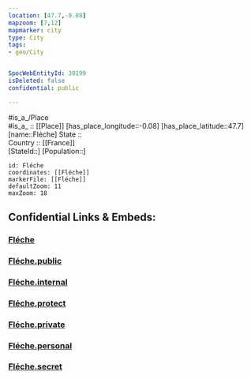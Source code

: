 ```yaml
---
location: [47.7,-0.08] 
mapzoom: [7,12] 
mapmarker: city 
type: City
tags:
- geo/City


SpocWebEntityId: 30199
isDeleted: false
confidential: public

---
```

#is_a_/Place  
#is_a_ :: [[Place]] 
[has_place_longitude::-0.08] 
[has_place_latitude::47.7] 
[name::Fléche] 
State ::  
Country :: [[France]]  
[StateId::] 
[Population::] 



```leaflet
id: Fléche
coordinates: [[Fléche]] 
markerFile: [[Fléche]] 
defaultZoom: 11 
maxZoom: 18
```


## Confidential Links & Embeds: 

### [Fléche](/_Standards/Earth/Continent/Europe/Europe~West/France/regions~France/Pays_de_la_Loire/departments~Pays_de_la_Loire/Sarthe/communes~Sarthe/La_Flèche/cities~LaFlèche/Fléche.md) 

### [Fléche.public](/_public/Earth/Continent/Europe/Europe~West/France/regions~France/Pays_de_la_Loire/departments~Pays_de_la_Loire/Sarthe/communes~Sarthe/La_Flèche/cities~LaFlèche/Fléche.public.md) 

### [Fléche.internal](/_internal/Earth/Continent/Europe/Europe~West/France/regions~France/Pays_de_la_Loire/departments~Pays_de_la_Loire/Sarthe/communes~Sarthe/La_Flèche/cities~LaFlèche/Fléche.internal.md) 

### [Fléche.protect](/_protect/Earth/Continent/Europe/Europe~West/France/regions~France/Pays_de_la_Loire/departments~Pays_de_la_Loire/Sarthe/communes~Sarthe/La_Flèche/cities~LaFlèche/Fléche.protect.md) 

### [Fléche.private](/_private/Earth/Continent/Europe/Europe~West/France/regions~France/Pays_de_la_Loire/departments~Pays_de_la_Loire/Sarthe/communes~Sarthe/La_Flèche/cities~LaFlèche/Fléche.private.md) 

### [Fléche.personal](/_personal/Earth/Continent/Europe/Europe~West/France/regions~France/Pays_de_la_Loire/departments~Pays_de_la_Loire/Sarthe/communes~Sarthe/La_Flèche/cities~LaFlèche/Fléche.personal.md) 

### [Fléche.secret](/_secret/Earth/Continent/Europe/Europe~West/France/regions~France/Pays_de_la_Loire/departments~Pays_de_la_Loire/Sarthe/communes~Sarthe/La_Flèche/cities~LaFlèche/Fléche.secret.md)

